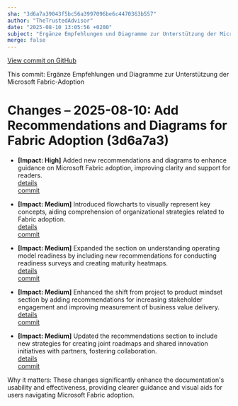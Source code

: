 ```yaml
---
sha: "3d6a7a39043f5bc56a3997096be6c4470363b557"
author: "TheTrustedAdvisor"
date: "2025-08-10 13:05:56 +0200"
subject: "Ergänze Empfehlungen und Diagramme zur Unterstützung der Microsoft Fabric-Adoption"
merge: false
---
```


[View commit on GitHub](https://github.com/TheTrustedAdvisor/FabricAdoptionFramework/commit/3d6a7a39043f5bc56a3997096be6c4470363b557)

This commit: Ergänze Empfehlungen und Diagramme zur Unterstützung der Microsoft Fabric-Adoption

# Changes – 2025-08-10: Add Recommendations and Diagrams for Fabric Adoption (3d6a7a3)

- **[Impact: High]** Added new recommendations and diagrams to enhance guidance on Microsoft Fabric adoption, improving clarity and support for readers.  
   [details](/docs/about/changes/2025-08-10-prepare-your-organization)  
   [commit](https://github.com/TheTrustedAdvisor/FabricAdoptionFramework/commit/3d6a7a39043f5bc56a3997096be6c4470363b557)

- **[Impact: Medium]** Introduced flowcharts to visually represent key concepts, aiding comprehension of organizational strategies related to Fabric adoption.  
   [details](/docs/about/changes/2025-08-10-prepare-your-organization)  
   [commit](https://github.com/TheTrustedAdvisor/FabricAdoptionFramework/commit/3d6a7a39043f5bc56a3997096be6c4470363b557)

- **[Impact: Medium]** Expanded the section on understanding operating model readiness by including new recommendations for conducting readiness surveys and creating maturity heatmaps.  
   [details](/docs/about/changes/2025-08-10-prepare-your-organization)  
   [commit](https://github.com/TheTrustedAdvisor/FabricAdoptionFramework/commit/3d6a7a39043f5bc56a3997096be6c4470363b557)

- **[Impact: Medium]** Enhanced the shift from project to product mindset section by adding recommendations for increasing stakeholder engagement and improving measurement of business value delivery.  
   [details](/docs/about/changes/2025-08-10-prepare-your-organization)  
   [commit](https://github.com/TheTrustedAdvisor/FabricAdoptionFramework/commit/3d6a7a39043f5bc56a3997096be6c4470363b557)

- **[Impact: Medium]** Updated the recommendations section to include new strategies for creating joint roadmaps and shared innovation initiatives with partners, fostering collaboration.  
   [details](/docs/about/changes/2025-08-10-prepare-your-organization)  
   [commit](https://github.com/TheTrustedAdvisor/FabricAdoptionFramework/commit/3d6a7a39043f5bc56a3997096be6c4470363b557)

Why it matters: These changes significantly enhance the documentation's usability and effectiveness, providing clearer guidance and visual aids for users navigating Microsoft Fabric adoption.
